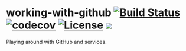 # working-with-github [![Build Status](https://travis-ci.org/working-with-github/working-with-github.svg?branch=master)](https://travis-ci.org/working-with-github/working-with-github) [![codecov](https://codecov.io/gh/working-with-github/working-with-github/branch/master/graph/badge.svg)](https://codecov.io/gh/working-with-github/working-with-github) [![License](https://img.shields.io/badge/License-Apache%202.0-blue.svg)](https://opensource.org/licenses/Apache-2.0) [![](https://jitpack.io/v/working-with-github/working-with-github.svg)](https://jitpack.io/#working-with-github/working-with-github)


Playing around with GitHub and services.
